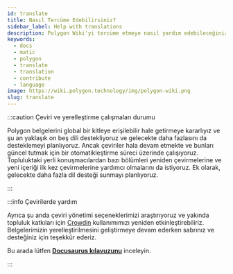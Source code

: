 ```yaml
---
id: translate
title: Nasıl Tercüme Edebilirsiniz?
sidebar_label: Help with translations
description: Polygon Wiki'yi tercüme etmeye nasıl yardım edebileceğinizi öğrenin.
keywords:
  - docs
  - matic
  - polygon
  - translate
  - translation
  - contribute
  - language
image: https://wiki.polygon.technology/img/polygon-wiki.png
slug: translate
---
```


:::caution Çeviri ve yerelleştirme çalışmaları durumu

Polygon belgelerini global bir kitleye erişilebilir hale getirmeye kararlıyız ve şu an yaklaşık on beş dili destekliyoruz ve gelecekte daha fazlasını da desteklemeyi planlıyoruz. Ancak çeviriler hala devam etmekte ve bunları güncel tutmak için bir otomatikleştirme süreci üzerinde çalışıyoruz. Topluluktaki yerli konuşmacılardan bazı bölümleri yeniden çevirmelerine ve yeni içeriği ilk kez çevirmelerine yardımcı olmalarını da istiyoruz. Ek olarak, gelecekte daha fazla dil desteği sunmayı planlıyoruz.

:::

:::info Çevirilerde yardım

Ayrıca şu anda çeviri yönetimi seçeneklerimizi araştırıyoruz ve yakında topluluk katkıları için [Crowdin](https://crowdin.com/) kullanımımızı yeniden etkinleştirebiliriz. Belgelerimizin yerelleştirilmesini geliştirmeye devam ederken sabrınız ve desteğiniz için teşekkür ederiz.

Bu arada lütfen **[Docusaurus kılavuzunu](https://docusaurus.io/docs/i18n/crowdin#translate-the-sources)** inceleyin.

:::
